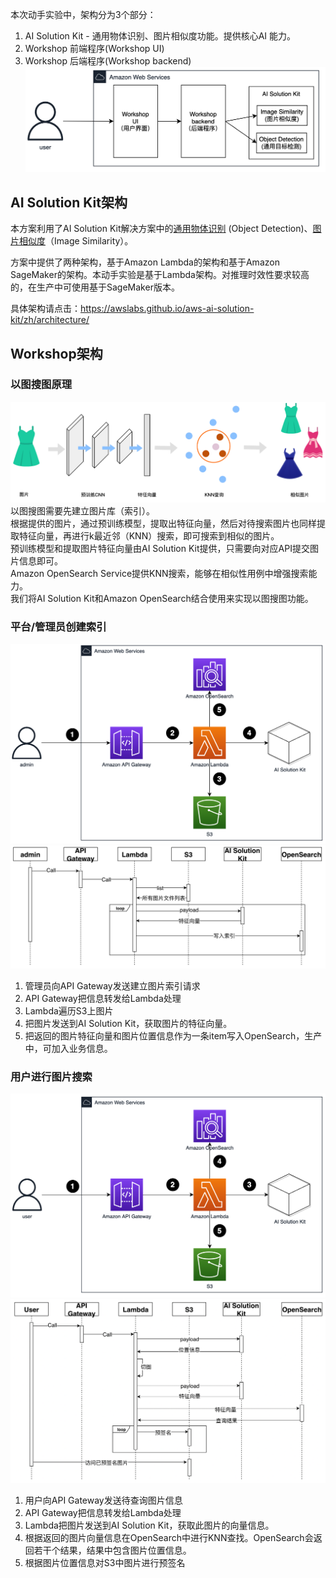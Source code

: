 本次动手实验中，架构分为3个部分：  

1. AI Solution Kit  - 通用物体识别、图片相似度功能。提供核心AI 能力。
2. Workshop 前端程序(Workshop UI)
3. Workshop 后端程序(Workshop backend)
![总体结构](images/overview.png)

## AI Solution Kit架构
本方案利用了AI Solution Kit解决方案中的[通用物体识别](https://awslabs.github.io/aws-ai-solution-kit/zh/deploy-object-recognition/) (Object Detection)、[图片相似度](https://awslabs.github.io/aws-ai-solution-kit/zh/deploy-image-similarity/)（Image Similarity）。 

方案中提供了两种架构，基于Amazon Lambda的架构和基于Amazon SageMaker的架构。本动手实验是基于Lambda架构。对推理时效性要求较高的，在生产中可使用基于SageMaker版本。

具体架构请点击：<https://awslabs.github.io/aws-ai-solution-kit/zh/architecture/>

## Workshop架构
### 以图搜图原理
![原理](images/principle.png)
以图搜图需要先建立图片库（索引）。  
根据提供的图片，通过预训练模型，提取出特征向量，然后对待搜索图片也同样提取特征向量，再进行k最近邻（KNN）搜索，即可搜索到相似的图片。  
预训练模型和提取图片特征向量由AI Solution Kit提供，只需要向对应API提交图片信息即可。  
Amazon OpenSearch Service提供KNN搜索，能够在相似性用例中增强搜索能力。  
我们将AI Solution Kit和Amazon OpenSearch结合使用来实现以图搜图功能。  
### 平台/管理员创建索引
![管理员架构图](images/admin-architecture.png)
![管理员时序图](images/admin-sequence.png)

1. 管理员向API Gateway发送建立图片索引请求
2. API Gateway把信息转发给Lambda处理
3. Lambda遍历S3上图片
4. 把图片发送到AI Solution Kit，获取图片的特征向量。
5. 把返回的图片特征向量和图片位置信息作为一条item写入OpenSearch，生产中，可加入业务信息。
### 用户进行图片搜索
![用户架构图](images/user-architecture.png)
![用户时序图](images/user-sequence.png)

1. 用户向API Gateway发送待查询图片信息
2. API Gateway把信息转发给Lambda处理
3. Lambda把图片发送到AI Solution Kit，获取此图片的向量信息。
4. 根据返回的图片向量信息在OpenSearch中进行KNN查找。OpenSearch会返回若干个结果，结果中包含图片位置信息。
5. 根据图片位置信息对S3中图片进行预签名